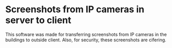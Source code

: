 # Screenshots from IP cameras in server to client

This software was made for transferring screenshots from IP cameras in the buildings to outside client. Also, for security, these screenshots are cifering.
